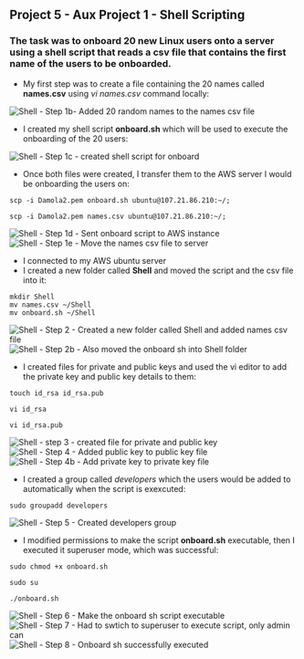 ##  Project 5 - Aux Project 1 - Shell Scripting
###  The task was to onboard 20 new Linux users onto a server using a shell script that reads a csv file that contains the first name of the users to be onboarded.

* My first step was to create a file containing the 20 names called **names.csv** using *vi names.csv* command locally:

![Shell - Step 1b- Added 20 random names to the names csv file](https://user-images.githubusercontent.com/116941965/211257958-8a19a567-3133-4929-a10c-73ed9b26a5f8.PNG)

* I created my shell script **onboard.sh** which will be used to execute the onboarding of the 20 users:

![Shell - Step 1c - created shell script for onboard](https://user-images.githubusercontent.com/116941965/211258632-74a69fad-334b-4508-89fe-a293076072bc.PNG)

* Once both files were created, I transfer them to the AWS server I would be onboarding the users on:
```
scp -i Damola2.pem onboard.sh ubuntu@107.21.86.210:~/;
```
```
scp -i Damola2.pem names.csv ubuntu@107.21.86.210:~/;
```
![Shell - Step 1d - Sent onboard script to AWS instance](https://user-images.githubusercontent.com/116941965/211259305-9caa56fd-9229-4889-83f7-696c4229517d.PNG)
![Shell - Step 1e  - Move the names csv file to server](https://user-images.githubusercontent.com/116941965/211259394-5949fe4b-6032-491d-8655-a1bbd79e9a7f.PNG)

* I connected to my AWS ubuntu server
* I created a new folder called **Shell** and moved the script and the csv file into it:
```
mkdir Shell
mv names.csv ~/Shell
mv onboard.sh ~/Shell
```
![Shell - Step 2 - Created a new folder called Shell and added names csv file](https://user-images.githubusercontent.com/116941965/211260446-d64192f8-df7b-4812-87da-e09b364a801f.PNG)
![Shell - Step 2b - Also moved the onboard sh into Shell folder](https://user-images.githubusercontent.com/116941965/211260533-041fcab3-972b-41b3-8293-6b5169929145.PNG)

* I created files for private and public keys and used the vi editor to add the private key and public key details to them:
```
touch id_rsa id_rsa.pub
```
```
vi id_rsa
```
```
vi id_rsa.pub
```
![Shell - step 3 - created file for private and public key](https://user-images.githubusercontent.com/116941965/211261104-6dc8f22a-88ad-4410-b24e-468bf7c8648b.PNG)
![Shell - Step 4 - Added public key to public key file](https://user-images.githubusercontent.com/116941965/211261152-afd7c4c5-6117-4807-b3ac-d09237ddb195.PNG)
![Shell - Step 4b - Add private key to private key file](https://user-images.githubusercontent.com/116941965/211261205-18ce9eb9-7020-4f14-aeba-3501bfcdd005.PNG)

* I created a group called *developers* which the users would be added to automatically when the script is exexcuted:
```
sudo groupadd developers
```
![Shell - Step 5 - Created developers group](https://user-images.githubusercontent.com/116941965/211261670-7cec243a-dc29-43c1-945e-5687cf3dad84.PNG)

* I modified permissions to make the script **onboard.sh** executable, then I executed it superuser mode, which was successful:
```
sudo chmod +x onboard.sh
```
```
sudo su
```
```
./onboard.sh
```
![Shell - Step 6 - Make the onboard sh script executable](https://user-images.githubusercontent.com/116941965/211262264-8c8b3a43-3a37-45e6-a1ba-9d9cbd29e979.PNG)
![Shell - Step 7 - Had to swtich to superuser to execute script, only admin can](https://user-images.githubusercontent.com/116941965/211262310-fd3dd72d-7986-4d5f-bc6e-31d0e2f88e11.PNG)
![Shell - Step 8 - Onboard sh successfully executed](https://user-images.githubusercontent.com/116941965/211262376-5c326dd1-7329-49d3-9fdb-01823ef6aa4e.PNG)



